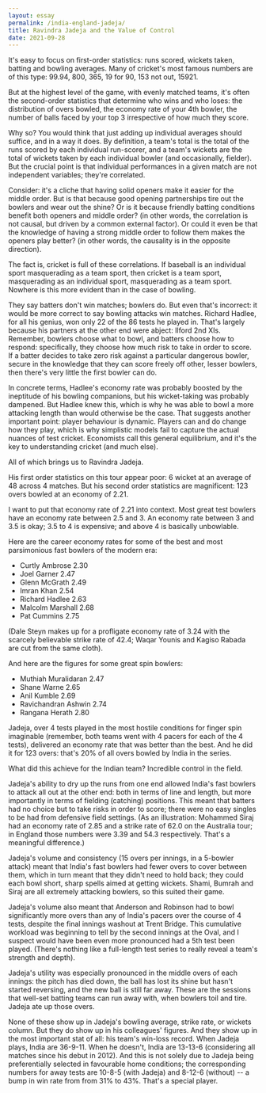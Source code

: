 ```yaml
---
layout: essay
permalink: /india-england-jadeja/
title: Ravindra Jadeja and the Value of Control
date: 2021-09-28
---
```


It's easy to focus on first-order statistics: runs scored, wickets taken, batting and bowling averages.  Many of cricket's most famous numbers are of this type: 99.94, 800, 365, 19 for 90, 153 not out, 15921.

But at the highest level of the game, with evenly matched teams, it's often the second-order statistics that determine who wins and who loses: the distribution of overs bowled, the economy rate of your 4th bowler, the number of balls faced by your top 3 irrespective of how much they score.

Why so?  You would think that just adding up individual averages should suffice, and in a way it does.  By definition, a team's total is the total of the runs scored by each individual run-scorer, and a team's wickets are the total of wickets taken by each individual bowler (and occasionally, fielder).  But the crucial point is that individual performances in a given match are not independent variables; they're correlated.

Consider: it's a cliche that having solid openers make it easier for the middle order.  But is that because good opening partnerships tire out the bowlers and wear out the shine?  Or is it because friendly batting conditions benefit both openers and middle order? (in other words, the correlation is not causal, but driven by a common external factor).  Or could it even be that the knowledge of having a strong middle order to follow them makes the openers play better?  (in other words, the causality is in the opposite direction).

The fact is, cricket is full of these correlations.  If baseball is an individual sport masquerading as a team sport, then cricket is a team sport, masquerading as an individual sport, masquerading as a team sport.  Nowhere is this more evident than in the case of bowling.

They say batters don't win matches; bowlers do.  But even that's incorrect: it would be more correct to say bowling attacks win matches.  Richard Hadlee, for all his genius, won only 22 of the 86 tests he played in.  That's largely because his partners at the other end were abject: Ilford 2nd XIs.  Remember, bowlers choose what to bowl, and batters choose how to respond: specifically, they choose how much risk to take in order to score.  If a batter decides to take zero risk against a particular dangerous bowler, secure in the knowledge that they can score freely off other, lesser bowlers, then there's very little the first bowler can do.

In concrete terms, Hadlee's economy rate was probably boosted by the ineptitude of his bowling companions, but his wicket-taking was probably dampened.  But Hadlee knew this, which is why he was able to bowl a more attacking length than would otherwise be the case.  That suggests another important point: player behaviour is dynamic.  Players can and do change how they play, which is why simplistic models fail to capture the actual nuances of test cricket.  Economists call this general equilibrium, and it's the key to understanding cricket (and much else).

All of which brings us to Ravindra Jadeja.

His first order statistics on this tour appear poor: 6 wicket at an average of 48 across 4 matches.   But his second order statistics are magnificent: 123 overs bowled at an economy of 2.21.

I want to put that economy rate of 2.21 into context.  Most great test bowlers have an economy rate between 2.5 and 3.  An economy rate between 3 and 3.5 is okay; 3.5 to 4 is expensive; and above 4 is basically unbowlable.  

Here are the career economy rates for some of the best and most parsimonious fast bowlers of the modern era:

- Curtly Ambrose 2.30
- Joel Garner 2.47
- Glenn McGrath 2.49
- Imran Khan 2.54
- Richard Hadlee 2.63
- Malcolm Marshall 2.68
- Pat Cummins 2.75 

(Dale Steyn makes up for a profligate economy rate of 3.24 with the scarcely believable strike rate of 42.4; Waqar Younis and Kagiso Rabada are cut from the same cloth).  

And here are the figures for some great spin bowlers:

- Muthiah Muralidaran 2.47
- Shane Warne 2.65
- Anil Kumble 2.69
- Ravichandran Ashwin 2.74
- Rangana Herath 2.80 

Jadeja, over 4 tests played in the most hostile conditions for finger spin imaginable (remember, both teams went with 4 pacers for each of the 4 tests), delivered an economy rate that was better than the best.  And he did it for 123 overs: that's 20% of all overs bowled by India in the series.

What did this achieve for the Indian team?  Incredible control in the field.

Jadeja's ability to dry up the runs from one end allowed India's fast bowlers to attack all out at the other end: both in terms of line and length, but more importantly in terms of fielding (catching) positions.  This meant that batters had no choice but to take risks in order to score; there were no easy singles to be had from defensive field settings.  (As an illustration: Mohammed Siraj had an economy rate of 2.85 and a strike rate of 62.0 on the Australia tour; in England those numbers were 3.39 and 54.3 respectively.  That's a meaningful difference.)

Jadeja's volume and consistency (15 overs per innings, in a 5-bowler attack) meant that India's fast bowlers had fewer overs to cover between them, which in turn meant that they didn't need to hold back; they could each bowl short, sharp spells aimed at getting wickets.  Shami, Bumrah and Siraj are all extremely attacking bowlers, so this suited their game.  

Jadeja's volume also meant that Anderson and Robinson had to bowl significantly more overs than any of India's pacers over the course of 4 tests, despite the final innings washout at Trent Bridge.  This cumulative workload was beginning to tell by the second innings at the Oval, and I suspect would have been even more pronounced had a 5th test been played.  (There's nothing like a full-length test series to really reveal a team's strength and depth).

Jadeja's utility was especially pronounced in the middle overs of each innings: the pitch has died down, the ball has lost its shine but hasn't started reversing, and the new ball is still far away.  These are the sessions that well-set batting teams can run away with, when bowlers toil and tire.  Jadeja ate up those overs.

None of these show up in Jadeja's bowling average, strike rate, or wickets column.  But they do show up in his colleagues' figures.  And they show up in the most important stat of all: his team's win-loss record.  When Jadeja plays, India are 36-9-11.  When he doesn't, India are 13-13-6 (considering all matches since his debut in 2012).  And this is not solely due to Jadeja being preferentially selected in favourable home conditions; the corresponding numbers for away tests are 10-8-5 (with Jadeja) and 8-12-6 (without) -- a bump in win rate from from 31% to 43%. That's a special player.


<br/>
